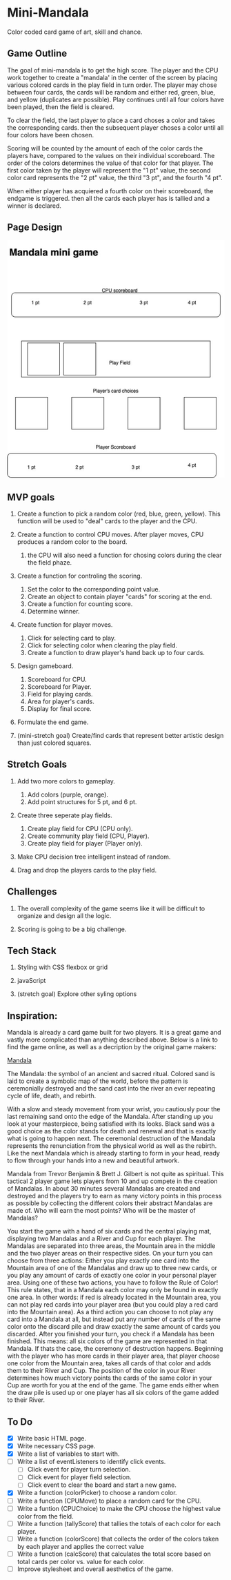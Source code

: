 # __Mini-Mandala__

Color coded card game of art, skill and chance.



## __Game Outline__

The goal of mini-mandala is to get the high score. The player and the CPU work together to create a "mandala' in the center of the screen by placing various colored cards in the play field in turn order. The player may chose between four cards, the cards will be random and either red, green, blue, and yellow (duplicates are possible). Play continues until all four colors have been played, then the field is cleared.

To clear the field, the last player to place a card choses a color and takes the corresponding cards. then the subsequent player choses a color until all four colors have been chosen.

Scoring will be counted by the amount of each of the color cards the players have, compared to the values on their individual scoreboard. The order of the colors determines the value of that color for that player. The first color taken by the player will represent the "1 pt" value, the second color card represents the "2 pt" value, the third "3 pt", and the fourth "4 pt".

When either player has acquiered a fourth color on their scoreboard, the endgame is triggered. then all the cards each player has is tallied and a winner is declared.



## __Page Design__

![Page Design](E95764FB-362B-4234-B1B6-36CA8A0B5886.jpeg)


## __MVP goals__

1. Create a function to pick a random color (red, blue, green, yellow). This function will be used to "deal" cards to the player and the CPU.

2. Create a function to control CPU moves. After player moves, CPU produces a random color to the board.
    1. the CPU will also need a function for chosing colors during the clear the field phaze.

3. Create a function for controling the scoring.
    1. Set the color to the corresponding point value.
    2. Create an object to contain player "cards" for scoring at the end.
    3. Create a function for counting score.
    4. Determine winner.

4. Create function for player moves.
    1. Click for selecting card to play.
    2. Click for selecting color when clearing the play field.
    3. Create a function to draw player's hand back up to four cards.

5. Design gameboard.
    1. Scoreboard for CPU.
    2. Scoreboard for Player.
    3. Field for playing cards.
    4. Area for player's cards.
    5. Display for final score.

6. Formulate the end game.

7. (mini-stretch goal) Create/find cards that represent better artistic design than just colored squares.

## __Stretch Goals__

1. Add two more colors to gameplay.
    1. Add colors (purple, orange).
    2. Add point structures for 5 pt, and 6 pt.

2. Create three seperate play fields. 
    1. Create play field for CPU (CPU only).
    2. Create community play field (CPU, Player).
    3. Create play field for player (Player only).

3. Make CPU decision tree intelligent instead of random.

4. Drag and drop the players cards to the play field.



## __Challenges__

1. The overall complexity of the game seems like it will be difficult to organize and design all the logic.

2. Scoring is going to be a big challenge.



## __Tech Stack__

1. Styling with CSS flexbox or grid

2. javaScript

3. (stretch goal) Explore other syling options



## Inspiration:

Mandala is already a card game built for two players. It is a great game and vastly more complicated than anything described above. Below is a link to find the game online, as well as a decription by the original game makers:

[Mandala](https://lookout-spiele.de/en/games/mandala.html)

The Mandala: the symbol of an ancient and sacred ritual. Colored sand is laid to create a symbolic map of the world, before the pattern is ceremonially destroyed and the sand cast into the river an ever repeating cycle of life, death, and rebirth.

With a slow and steady movement from your wrist, you cautiously pour the last remaining sand onto the edge of the Mandala. After standing up you look at your masterpiece, being satisfied with its looks. Black sand was a good choice as the color stands for death and renewal and that is exactly what is going to happen next. The ceremonial destruction of the Mandala represents the renunciation from the physical world as well as the rebirth. Like the next Mandala which is already starting to form in your head, ready to flow through your hands into a new and beautiful artwork.

Mandala from Trevor Benjamin & Brett J. Gilbert is not quite as spiritual. This tactical 2 player game lets players from 10 and up compete in the creation of Mandalas. In about 30 minutes several Mandalas are created and destroyed and the players try to earn as many victory points in this process as possible by collecting the different colors their abstract Mandalas are made of. Who will earn the most points? Who will be the master of Mandalas?

You start the game with a hand of six cards and the central playing mat, displaying two Mandalas and a River and Cup for each player. The Mandalas are separated into three areas, the Mountain area in the middle and the two player areas on their respective sides. On your turn you can choose from three actions: Either you play exactly one card into the Mountain area of one of the Mandalas and draw up to three new cards, or you play any amount of cards of exactly one color in your personal player area. Using one of these two actions, you have to follow the Rule of Color! This rule states, that in a Mandala each color may only be found in exactly one area. In other words: if red is already located in the Mountain area, you can not play red cards into your player area (but you could play a red card into the Mountain area). As a third action you can choose to not play any card into a Mandala at all, but instead put any number of cards of the same color onto the discard pile and draw exactly the same amount of cards you discarded. After you finished your turn, you check if a Mandala has been finished. This means: all six colors of the game are represented in that Mandala. If thats the case, the ceremony of destruction happens. Beginning with the player who has more cards in their player area, that player choose one color from the Mountain area, takes all cards of that color and adds them to their River and Cup. The position of the color in your River determines how much victory points the cards of the same color in your Cup are worth for you at the end of the game. The game ends either when the draw pile is used up or one player has all six colors of the game added to their River.



## __To Do__

- [X] Write basic HTML page.
- [X] Write necessary CSS page.
- [X] Write a list of variables to start with.
- [ ] Write a list of eventListeners to identify click events.
    - [ ] Click event for player turn selection.
    - [ ] Click event for player field selection.
    - [ ] Click event to clear the board and start a new game.
- [X] Write a function (colorPicker) to choose a random color.
- [ ] Write a function (CPUMove) to place a random card for the CPU.
- [ ] Write a funtion (CPUChoice) to make the CPU choose the highest value color from the field.
- [ ] Write a function (tallyScore) that tallies the totals of each color for each player.
- [ ] Write a function (colorScore) that collects the order of the colors taken by each player and applies the correct value
- [ ] Write a function (calcScore) that calculates the total score based on total cards per color vs. value for each color.
- [ ] Improve stylesheet and overall aesthetics of the game.